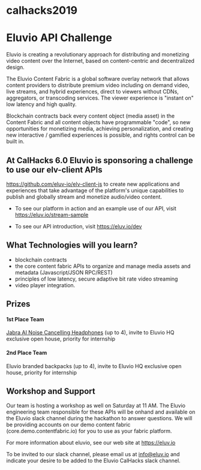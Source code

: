 # calhacks2019

# Eluvio API Challenge #

Eluvio is creating a revolutionary approach for distributing and monetizing video content over the Internet, based on content-centric and decentralized design. 

The Eluvio Content Fabric is a global software overlay network that allows content providers to distribute premium video including on demand video, live streams, and hybrid experiences, direct to viewers without CDNs, aggregators, or transcoding services. The viewer experience is "instant on" low latency and high quality. 

Blockchain contracts back every content object (media asset) in the Content Fabric and all content objects have programmable "code", so new opportunities for monetizing media, achieving personalization, and creating new interactive / gamified experiences is possible, and rights control can be built in.

## At CalHacks 6.0 Eluvio is sponsoring a challenge to use our elv-client APIs ##
https://github.com/eluv-io/elv-client-js to create new applications and experiences that take advantage of the platform's unique capabilities to publish and globally stream and monetize audio/video content. 

- To see our platform in action and an example use of our API, visit https://eluv.io/stream-sample

- To see our API introduction, visit https://eluv.io/dev

## What Technologies will you learn? ##
- blockchain contracts
- the core content fabric APIs to organize and manage media assets and metadata (Javascript/JSON RPC/REST)
- principles of low latency, secure adaptive bit rate video streaming
- video player integration.

## Prizes ##
#### 1st Place Team ####
<a href="https://www.jabra.com/about/news-and-press-releases/local/us/2018/jabra-launches-elite-85h-headphones-with-smartsound">Jabra AI Noise Cancelling Headphones</a> (up to 4), invite to Eluvio HQ exclusive open house, priority for internship
#### 2nd Place Team ####
Eluvio branded backpacks (up to 4), invite to Eluvio HQ exclusive open house, priority for internship

## Workshop and Support ##
Our team is hosting a workshop as well on Saturday at 11 AM.
The Eluvio engineering team responsible for these APIs will be onhand and available on the Eluvio slack channel during the hackathon to answer questions. We will be providing accounts on our demo content fabric (core.demo.contentfabric.io) for you to use as your fabric platform. 

For more information about eluvio, see our web site at https://eluv.io  

To be invited to our slack channel, please email us at info@eluv.io and indicate your desire to be added to the Eluvio CalHacks slack channel.
